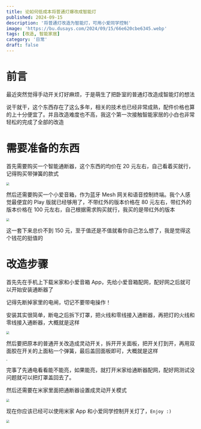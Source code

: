 ```yaml
---
title: 论如何低成本将普通灯爆改成智能灯
published: 2024-09-15
description: '将普通灯改造为智能灯，可用小爱同学控制'
image: 'https://bu.dusays.com/2024/09/15/66e620cbe6345.webp'
tags: [改造, 智能家居]
category: '日常'
draft: false 
---
```


# 前言

最近突然觉得手动开关灯好麻烦，于是萌生了把卧室的普通灯改造成智能灯的想法

说干就干，这个东西存在了这么多年，相关的技术也已经非常成熟，配件价格也算的上十分便宜了。并且改造难度也不高，我这个第一次接触智能家居的小白也非常轻松的完成了全部的改造

# 需要准备的东西

首先需要购买一个智能通断器，这个东西的均价在 20 元左右，自己看着买就行，记得购买带弹簧的款式

<img src="https://bu.dusays.com/2024/09/15/66e61a5541364.webp" style="zoom: 50%;" />

然后还需要购买一个小爱音箱，作为蓝牙 Mesh 网关和语音控制终端。我个人感觉最便宜的 Play 版就已经够用了，不带红外的版本价格在 80 元左右，带红外的版本价格在 100 元左右，自己根据需求购买就行，我买的是带红外的版本

<img src="https://bu.dusays.com/2024/09/15/66e61b29144cb.webp" style="zoom:50%;" />

这一套下来总价不到 150 元，至于值还是不值就看你自己怎么想了，我是觉得这个钱花的挺值的

# 改造步骤

首先先在手机上下载米家和小爱音箱 App，先给小爱音箱配网，配好网之后就可以开始安装通断器了

记得先断掉家里的电闸，切记不要带电操作！

安装其实很简单，断电之后拆下灯罩，把火线和零线接入通断器，再把灯的火线和零线接入通断器，大概就是这样

<img src="https://bu.dusays.com/2024/09/15/66e61d69619d6.webp" style="zoom:50%;" />

然后要把原本的普通开关改造成灵动开关，拆开开关面板，把开关打到开，再用双面胶在开关的上面粘一个弹簧，最后盖回面板即可，大概就是这样

<img src="https://bu.dusays.com/2024/09/15/66e61e34bf1dc.webp" style="zoom: 20%;" />

完事了先通电看看能不能亮，如果能亮，就打开米家给通断器配网，配好网测试没问题就可以把灯罩盖回去了。

然后还需要在米家里面把通断器设置成灵动开关模式

<img src="https://bu.dusays.com/2024/09/15/66e61f5c79eef.webp" style="zoom:50%;" />

现在你应该已经可以使用米家 App 和小爱同学控制开关灯了，`Enjoy :)`

<img src="https://bu.dusays.com/2024/09/15/66e6207ecfa41.webp" style="zoom:50%;" />
